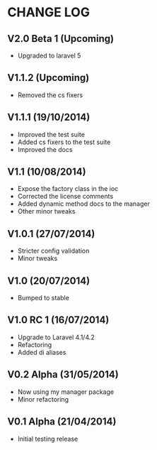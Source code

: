 CHANGE LOG
==========


## V2.0 Beta 1 (Upcoming)

* Upgraded to laravel 5


## V1.1.2 (Upcoming)

* Removed the cs fixers


## V1.1.1 (19/10/2014)

* Improved the test suite
* Added cs fixers to the test suite
* Improved the docs


## V1.1 (10/08/2014)

* Expose the factory class in the ioc
* Corrected the license comments
* Added dynamic method docs to the manager
* Other minor tweaks


## V1.0.1 (27/07/2014)

* Stricter config validation
* Minor tweaks


## V1.0 (20/07/2014)

* Bumped to stable


## V1.0 RC 1 (16/07/2014)

* Upgrade to Laravel 4.1/4.2
* Refactoring
* Added di aliases


## V0.2 Alpha (31/05/2014)

* Now using my manager package
* Minor refactoring


## V0.1 Alpha (21/04/2014)

* Initial testing release
